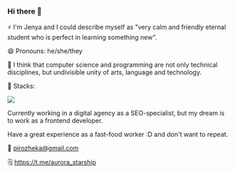 <h3>Hi there 👋</h3>
⚡ I'm Jenya and I could describe myself as "very calm and friendly eternal student who is perfect in learning something new".

😄 Pronouns: he/she/they

🤔 I think that computer science and programming are not only technical disciplines, but undivisible unity of arts, language and technology. 

🌱 Stacks: 

<img src="https://user-images.githubusercontent.com/40036707/143679603-1c846ad3-88bc-4e6b-a24d-4b4c4075afb9.png">

Currently working in a digital agency as a SEO-specialist, but my dream is to work as a frontend developer. 

Have a great experience as a fast-food worker :D and don't want to repeat.

📧 pirozheka@gmail.com

🗒 https://t.me/aurora_starship
<!--
**pirozheka/pirozheka** is a ✨ _special_ ✨ repository because its `README.md` (this file) appears on your GitHub profile.

Here are some ideas to get you started:

- 🔭 I’m currently working on ...
- 🌱 I’m currently learning ...
- 👯 I’m looking to collaborate on ...
- 🤔 I’m looking for help with ...
- 💬 Ask me about ...
- 📫 How to reach me: ...
- 😄 Pronouns: ...
- ⚡ Fun fact: ...
-->
